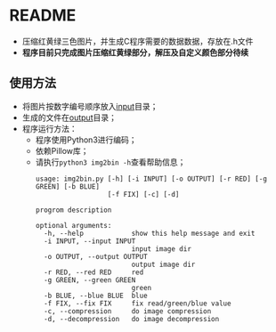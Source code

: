 # README

* 压缩红黄绿三色图片，并生成C程序需要的数据数据，存放在.h文件
* **程序目前只完成图片压缩红黄绿部分，解压及自定义颜色部分待续**

## 使用方法

* 将图片按数字编号顺序放入[input](input)目录；
* 生成的文件在[output](output)目录；
* 程序运行方法：
  * 程序使用Python3进行编码；
  * 依赖Pillow库；
  * 请执行`python3 img2bin -h`查看帮助信息；
    ```
    usage: img2bin.py [-h] [-i INPUT] [-o OUTPUT] [-r RED] [-g GREEN] [-b BLUE]
                      [-f FIX] [-c] [-d]

    progrom description

    optional arguments:
      -h, --help            show this help message and exit
      -i INPUT, --input INPUT
                            input image dir
      -o OUTPUT, --output OUTPUT
                            output image dir
      -r RED, --red RED     red
      -g GREEN, --green GREEN
                            green
      -b BLUE, --blue BLUE  blue
      -f FIX, --fix FIX     fix read/green/blue value
      -c, --compression     do image compression
      -d, --decompression   do image decompression
    ```